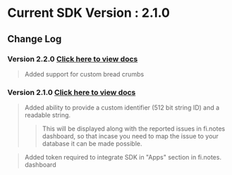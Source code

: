

# Current SDK Version : 2.1.0

## Change Log

### Version 2.2.0 [Click here to view docs](https://finotes.github.io/2018/02/02/java-docs)
> Added support for custom bread crumbs

### Version 2.1.0 [Click here to view docs](https://finotes.github.io/2018/01/19/android-java-docs)

> Added ability to provide a custom identifier (512 bit string ID) and a readable string.   
>> This will be displayed along with the reported issues in fi.notes dashboard, so that incase you need to map the issue to your database it can be made possible.  

> Added token required to integrate SDK in "Apps" section in fi.notes. dashboard


